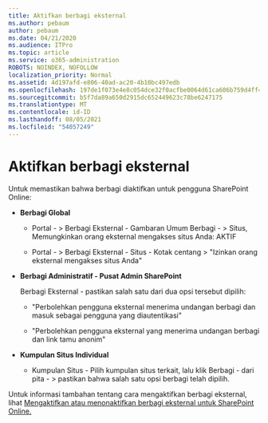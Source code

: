 ```yaml
---
title: Aktifkan berbagi eksternal
ms.author: pebaum
author: pebaum
ms.date: 04/21/2020
ms.audience: ITPro
ms.topic: article
ms.service: o365-administration
ROBOTS: NOINDEX, NOFOLLOW
localization_priority: Normal
ms.assetid: 4d197afd-e806-40ad-ac20-4b10bc497edb
ms.openlocfilehash: 197de1f073e4e8c054dce32f0acfbe0064d61ca606b759d4ff45e0bc8a4b5cab
ms.sourcegitcommit: b5f7da89a650d2915dc652449623c78be6247175
ms.translationtype: MT
ms.contentlocale: id-ID
ms.lasthandoff: 08/05/2021
ms.locfileid: "54057249"
---
```

# <a name="enable-external-sharing"></a>Aktifkan berbagi eksternal

 Untuk memastikan bahwa berbagi diaktifkan untuk pengguna SharePoint Online:
  
- **Berbagi Global**
    
  - Portal - \> Berbagi Eksternal - Gambaran Umum Berbagi - \> Situs, Memungkinkan orang eksternal mengakses situs Anda: AKTIF
    
  - Portal - \> Berbagi Eksternal - Situs - Kotak centang \> "Izinkan orang eksternal mengakses situs Anda"
    
- **Berbagi Administratif - Pusat Admin SharePoint**
    
    Berbagi Eksternal - pastikan salah satu dari dua opsi tersebut dipilih:
    
  - "Perbolehkan pengguna eksternal menerima undangan berbagi dan masuk sebagai pengguna yang diautentikasi"
    
  - "Perbolehkan pengguna eksternal yang menerima undangan berbagi dan link tamu anonim"
    
- **Kumpulan Situs Individual**
    
  - Kumpulan Situs - Pilih kumpulan situs terkait, lalu klik Berbagi - dari pita - \> pastikan bahwa salah satu opsi berbagi telah dipilih.
    
Untuk informasi tambahan tentang cara mengaktifkan berbagi eksternal, lihat [Mengaktifkan atau menonaktifkan berbagi eksternal untuk SharePoint Online.](https://go.microsoft.com/fwlink/?linkid=2047681&amp;clcid=0x409)
  

